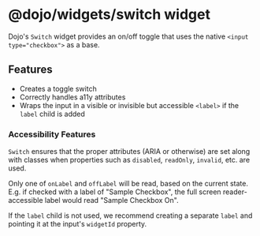 # @dojo/widgets/switch widget

Dojo's `Switch` widget provides an on/off toggle that uses the native `<input type="checkbox">` as a base.


## Features

- Creates a toggle switch
- Correctly handles a11y attributes
- Wraps the input in a visible or invisible but accessible `<label>` if the `label` child is added

### Accessibility Features

`Switch` ensures that the proper attributes (ARIA or otherwise) are set along with classes when properties such as `disabled`, `readOnly`, `invalid`, etc. are used.

Only one of `onLabel` and `offLabel` will be read, based on the current state. E.g. if checked with a label of "Sample Checkbox", the full screen reader-accessible label would read "Sample Checkbox On".

If the `label` child is not used, we recommend creating a separate `label` and pointing it at the input's `widgetId` property.
